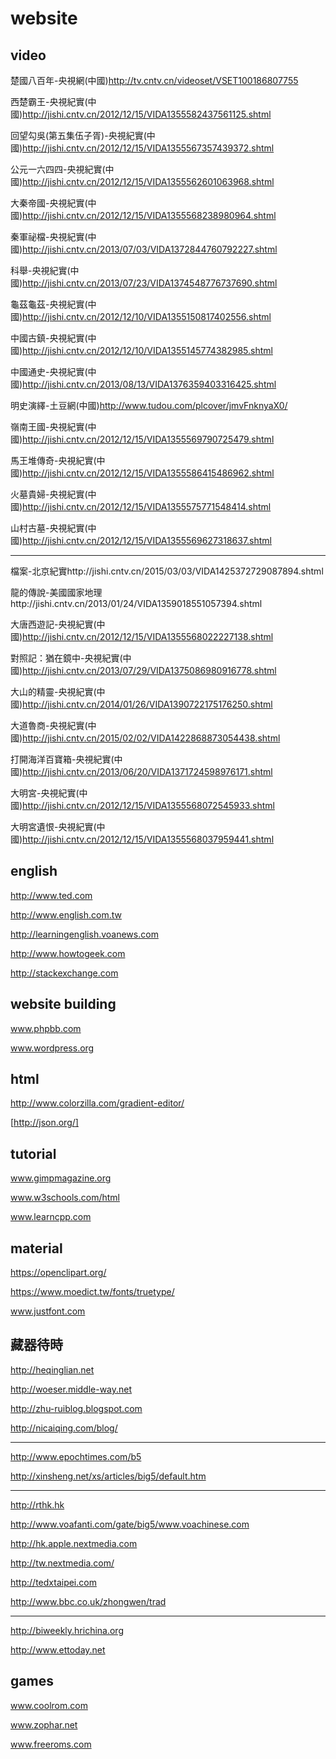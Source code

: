 website
=========

video
---
楚國八百年-央視網(中國)http://tv.cntv.cn/videoset/VSET100186807755

西楚霸王-央視紀實(中國)http://jishi.cntv.cn/2012/12/15/VIDA1355582437561125.shtml

回望勾吳(第五集伍子胥)-央視紀實(中國)http://jishi.cntv.cn/2012/12/15/VIDA1355567357439372.shtml

公元一六四四-央視紀實(中國)http://jishi.cntv.cn/2012/12/15/VIDA1355562601063968.shtml

大秦帝國-央視紀實(中國)http://jishi.cntv.cn/2012/12/15/VIDA1355568238980964.shtml

秦軍祕檔-央視紀實(中國)http://jishi.cntv.cn/2013/07/03/VIDA1372844760792227.shtml

科舉-央視紀實(中國)http://jishi.cntv.cn/2013/07/23/VIDA1374548776737690.shtml

龜茲龜茲-央視紀實(中國)http://jishi.cntv.cn/2012/12/10/VIDA1355150817402556.shtml

中國古鎮-央視紀實(中國)http://jishi.cntv.cn/2012/12/10/VIDA1355145774382985.shtml

中國通史-央視紀實(中國)http://jishi.cntv.cn/2013/08/13/VIDA1376359403316425.shtml

明史演繹-土豆網(中國)http://www.tudou.com/plcover/jmvFnknyaX0/

嶺南王國-央視紀實(中國)http://jishi.cntv.cn/2012/12/15/VIDA1355569790725479.shtml

馬王堆傳奇-央視紀實(中國)http://jishi.cntv.cn/2012/12/15/VIDA1355586415486962.shtml

火墓貴婦-央視紀實(中國)http://jishi.cntv.cn/2012/12/15/VIDA1355575771548414.shtml

山村古墓-央視紀實(中國)http://jishi.cntv.cn/2012/12/15/VIDA1355569627318637.shtml

---
檔案-北京紀實http://jishi.cntv.cn/2015/03/03/VIDA1425372729087894.shtml

龍的傳說-美國國家地理http://jishi.cntv.cn/2013/01/24/VIDA1359018551057394.shtml

大唐西遊記-央視紀實(中國)http://jishi.cntv.cn/2012/12/15/VIDA1355568022227138.shtml

對照記：猶在鏡中-央視紀實(中國)http://jishi.cntv.cn/2013/07/29/VIDA1375086980916778.shtml

大山的精靈-央視紀實(中國)http://jishi.cntv.cn/2014/01/26/VIDA1390722175176250.shtml

大道魯商-央視紀實(中國)http://jishi.cntv.cn/2015/02/02/VIDA1422868873054438.shtml

打開海洋百寶箱-央視紀實(中國)http://jishi.cntv.cn/2013/06/20/VIDA1371724598976171.shtml

大明宮-央視紀實(中國)http://jishi.cntv.cn/2012/12/15/VIDA1355568072545933.shtml

大明宮遺恨-央視紀實(中國)http://jishi.cntv.cn/2012/12/15/VIDA1355568037959441.shtml

english
---
http://www.ted.com

http://www.english.com.tw

http://learningenglish.voanews.com

http://www.howtogeek.com

http://stackexchange.com

website building
---
www.phpbb.com

www.wordpress.org

html
---
http://www.colorzilla.com/gradient-editor/

[http://json.org/]

tutorial
---
www.gimpmagazine.org

www.w3schools.com/html

www.learncpp.com

material
---
https://openclipart.org/

https://www.moedict.tw/fonts/truetype/

www.justfont.com

藏器待時
---
http://heqinglian.net

http://woeser.middle-way.net

http://zhu-ruiblog.blogspot.com

http://nicaiqing.com/blog/

---
http://www.epochtimes.com/b5

http://xinsheng.net/xs/articles/big5/default.htm

---
http://rthk.hk

http://www.voafanti.com/gate/big5/www.voachinese.com

http://hk.apple.nextmedia.com

http://tw.nextmedia.com/

http://tedxtaipei.com

http://www.bbc.co.uk/zhongwen/trad

---
http://biweekly.hrichina.org

http://www.ettoday.net

games
---
www.coolrom.com

www.zophar.net

www.freeroms.com

